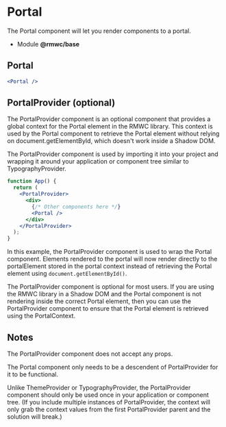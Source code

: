# Portal

The Portal component will let you render components to a portal.

- Module **@rmwc/base**

## Portal

```jsx
<Portal />
```

## PortalProvider (optional)

The PortalProvider component is an optional component that provides a global context for the Portal element in the RMWC library. This context is used by the Portal component to retrieve the Portal element without relying on document.getElementById, which doesn't work inside a Shadow DOM.

The PortalProvider component is used by importing it into your project and wrapping it around your application or component tree similar to TypographyProvider.

```jsx
function App() {
  return (
    <PortalProvider>
      <div>
        {/* Other components here */}
        <Portal />
      </div>
    </PortalProvider>
  );
}
```

In this example, the PortalProvider component is used to wrap the Portal component. Elements rendered to the portal will now render directly to the portalElement stored in the portal context instead of retrieving the Portal element using `document.getElementById()`.

The PortalProvider component is optional for most users. If you are using the RMWC library in a Shadow DOM and the Portal component is not rendering inside the correct Portal element, then you can use the PortalProvider component to ensure that the Portal element is retrieved using the PortalContext.

## Notes

The PortalProvider component does not accept any props.

The Portal component only needs to be a descendent of PortalProvider for it to be functional.

Unlike ThemeProvider or TypographyProvider, the PortalProvider component should only be used once in your application or component tree. (If you include multiple instances of PortalProvider, the context will only grab the context values from the first PortalProvider parent and the solution will break.)
